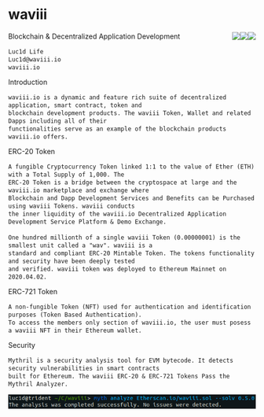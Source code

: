 # waviii

Blockchain & Decentralized Application Development <img align="right" src="https://img.shields.io/badge/ERC--20-Compliant-%232c91c8"><img align="right" src="https://img.shields.io/badge/Mythril-Passing-%232c91c8"><img align="right" src="https://img.shields.io/badge/Total%20Supply-1%2C000-%232c91c8">

    Luc1d Life
    Luc1d@waviii.io
    waviii.io


Introduction

    waviii.io is a dynamic and feature rich suite of decentralized application, smart contract, token and 
    blockchain development products. The waviii Token, Wallet and related Dapps including all of their 
    functionalities serve as an example of the blockchain products waviii.io offers. 

ERC-20 Token    

    A fungible Cryptocurrency Token linked 1:1 to the value of Ether (ETH) with a Total Supply of 1,000. The 
    ERC-20 Token is a bridge between the cryptospace at large and the waviii.io marketplace and exchange where 
    Blockchain and Dapp Development Services and Benefits can be Purchased using waviii Tokens. waviii conducts 
    the inner liquidity of the waviii.io Decentralized Application Development Service Platform & Demo Exchange. 

    One hundred millionth of a single waviii Token (0.00000001) is the smallest unit called a "wav". waviii is a 
    standard and compliant ERC-20 Mintable Token. The tokens functionality and security have been deeply tested 
    and verified. waviii token was deployed to Ethereum Mainnet on 2020.04.02. 

ERC-721 Token

    A non-fungible Token (NFT) used for authentication and identification purposes (Token Based Authentication). 
    To access the members only section of waviii.io, the user must posess a waviii NFT in their Ethereum wallet. 

Security

    Mythril is a security analysis tool for EVM bytecode. It detects security vulnerabilities in smart contracts 
    built for Ethereum. The waviii ERC-20 & ERC-721 Tokens Pass the Mythril Analyzer. 

<img align="right" src="Etherscan.io/MythPass.png">